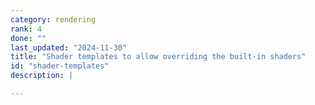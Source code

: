 ```yaml
---
category: rendering
rank: 4
done: ""
last_updated: "2024-11-30"
title: "Shader templates to allow overriding the built-in shaders"
id: "shader-templates"
description: |

---
```

